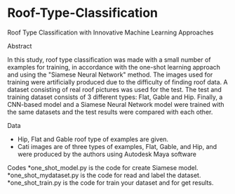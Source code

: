 # Roof-Type-Classification
Roof Type Classification with Innovative Machine Learning Approaches

Abstract

In this study, roof type classification was made with a small number of examples for training, in accordance with the one-shot learning approach and using the "Siamese Neural Network" method. 
The images used for training were artificially produced due to the difficulty of finding roof data. 
A dataset consisting of real roof pictures was used for the test. The test and training dataset consists of 3 different types: Flat, Gable and Hip. 
Finally, a CNN-based model and a Siamese Neural Network model were trained with the same datasets and the test results were compared with each other. 

Data
* Hip, Flat and Gable roof type of examples are given.
* Cati images are of three types of examples, Flat, Gable, and Hip, and were produced by the authors using Autodesk Maya software

Codes
*one_shot_model.py is the code for create Siamese model.
*one_shot_mydataset.py is the code for read and label the dataset.
*one_shot_train.py is the code for train your dataset and for get results.
